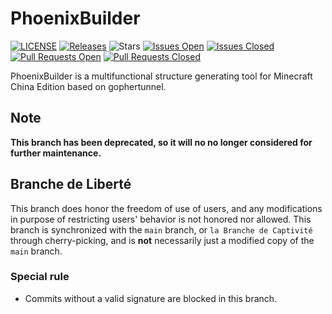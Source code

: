 # PhoenixBuilder

[![LICENSE](https://img.shields.io/badge/License-AGPL%203.0-brightgreen.svg?style=flat)](LICENSE)
[![Releases](https://img.shields.io/github/v/release/bouldev/PhoenixBuilder?display_name=tag&sort=semver)](https://github.com/bouldev/PhoenixBuilder/releases)
![Stars](https://img.shields.io/github/stars/bouldev/PhoenixBuilder.svg?style=falt)
[![Issues Open](https://img.shields.io/github/issues/bouldev/PhoenixBuilder.svg?style=flat)](https://github.com/bouldev/PhoenixBuilder/issues)
[![Issues Closed](https://img.shields.io/github/issues-closed/bouldev/PhoenixBuilder.svg?style=flat&color=success)](https://github.com/bouldev/PhoenixBuilder/issues?q=is%3Aissue+is%3Aclosed)
[![Pull Requests Open](https://img.shields.io/github/issues-pr/bouldev/PhoenixBuilder.svg?style=falt)](https://github.com/bouldev/PhoenixBuilder/pulls)
[![Pull Requests Closed](https://img.shields.io/github/issues-pr-closed/bouldev/PhoenixBuilder.svg?style=falt)](https://github.com/bouldev/PhoenixBuilder/pulls?q=is%3Apr+is%3Aclosed)

PhoenixBuilder is a multifunctional structure generating tool for Minecraft China Edition based on gophertunnel.



## Note
**This branch has been deprecated, so it will no no longer considered for further maintenance.**



## Branche de Liberté
This branch does honor the freedom of use of users, and any modifications in purpose of restricting users' behavior is not honored nor allowed. This branch is synchronized with the `main` branch, or `la Branche de Captivité` through cherry-picking, and is **not** necessarily just a modified copy of the `main` branch.



### Special rule
- Commits without a valid signature are blocked in this branch.
